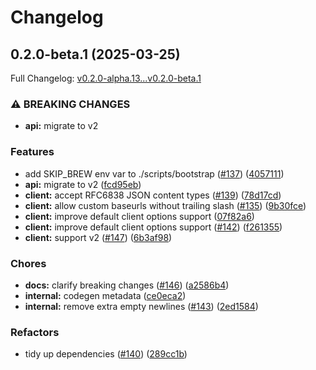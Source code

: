 # Changelog

## 0.2.0-beta.1 (2025-03-25)

Full Changelog: [v0.2.0-alpha.13...v0.2.0-beta.1](https://github.com/anthropics/anthropic-sdk-go/compare/v0.2.0-alpha.13...v0.2.0-beta.1)

### ⚠ BREAKING CHANGES

* **api:** migrate to v2

### Features

* add SKIP_BREW env var to ./scripts/bootstrap ([#137](https://github.com/anthropics/anthropic-sdk-go/issues/137)) ([4057111](https://github.com/anthropics/anthropic-sdk-go/commit/40571110129d5c66f171ead36f5d725663262bc4))
* **api:** migrate to v2 ([fcd95eb](https://github.com/anthropics/anthropic-sdk-go/commit/fcd95eb8f45d0ffedcd1e47cd0879d7e66783540))
* **client:** accept RFC6838 JSON content types ([#139](https://github.com/anthropics/anthropic-sdk-go/issues/139)) ([78d17cd](https://github.com/anthropics/anthropic-sdk-go/commit/78d17cd4122893ba62b1e14714a1da004c128344))
* **client:** allow custom baseurls without trailing slash ([#135](https://github.com/anthropics/anthropic-sdk-go/issues/135)) ([9b30fce](https://github.com/anthropics/anthropic-sdk-go/commit/9b30fce0a71a35910315e02cd3a2f2afc1fd7962))
* **client:** improve default client options support ([07f82a6](https://github.com/anthropics/anthropic-sdk-go/commit/07f82a6f9e07bf9aadf4ca150287887cb9e75bc4))
* **client:** improve default client options support ([#142](https://github.com/anthropics/anthropic-sdk-go/issues/142)) ([f261355](https://github.com/anthropics/anthropic-sdk-go/commit/f261355e497748bcb112eecb67a95d7c7c5075c0))
* **client:** support v2 ([#147](https://github.com/anthropics/anthropic-sdk-go/issues/147)) ([6b3af98](https://github.com/anthropics/anthropic-sdk-go/commit/6b3af98e02a9b6126bd715d43f83b8adf8b861e8))


### Chores

* **docs:** clarify breaking changes ([#146](https://github.com/anthropics/anthropic-sdk-go/issues/146)) ([a2586b4](https://github.com/anthropics/anthropic-sdk-go/commit/a2586b4beb2b9a0ad252e90223fbb471e6c25bc1))
* **internal:** codegen metadata ([ce0eca2](https://github.com/anthropics/anthropic-sdk-go/commit/ce0eca25c6a83fca9ececccb41faf04e74566e2d))
* **internal:** remove extra empty newlines ([#143](https://github.com/anthropics/anthropic-sdk-go/issues/143)) ([2ed1584](https://github.com/anthropics/anthropic-sdk-go/commit/2ed1584c7d80fddf2ef5143eabbd33b8f1a4603d))


### Refactors

* tidy up dependencies ([#140](https://github.com/anthropics/anthropic-sdk-go/issues/140)) ([289cc1b](https://github.com/anthropics/anthropic-sdk-go/commit/289cc1b007094421305dfc4ef01ae68bb2d50ee5))
